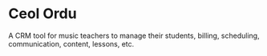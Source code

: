# Ceol Ordu

A CRM tool for music teachers to manage their students, billing, scheduling, communication, content, lessons, etc.
